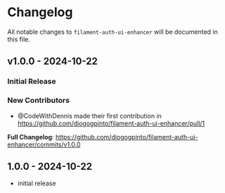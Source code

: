 # Changelog

All notable changes to `filament-auth-ui-enhancer` will be documented in this file.

## v1.0.0 - 2024-10-22

### Initial Release

### New Contributors

* @CodeWithDennis made their first contribution in https://github.com/diogogpinto/filament-auth-ui-enhancer/pull/1

**Full Changelog**: https://github.com/diogogpinto/filament-auth-ui-enhancer/commits/v1.0.0

## 1.0.0 - 2024-10-22

- initial release
